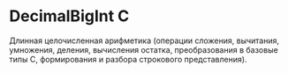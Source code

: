 # DecimalBigInt C
Длинная целочисленная арифметика (операции сложения, вычитания, умножения, деления, вычисления остатка, преобразования в базовые типы C, формирования и разбора строкового представления).
